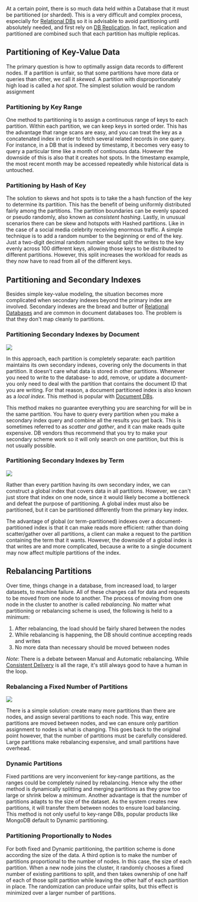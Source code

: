 

At a certain point, there is so much data held within a Database that it must be partitioned (or sharded). This is a very difficult and complex process, especially for [Relational DBs](Relational%20DB.md) so it is advisable to avoid partitioning until absolutely needed, and first rely on [DB Replication](DB%20Replication.md). In fact, replication and partitioned are combined such that each partition has multiple replicas.

## Partitioning of Key-Value Data

The primary question is how to optimally assign data records to different nodes. If a partition is unfair, so that some partitions have more data or queries than other, we call it *skewed*. A partition with disproportionately high load is called a *hot spot*. The simplest solution would be random assignment

### Partitioning by Key Range

One method to partitioning is to assign a continuous range of keys to each partition. Within each partition, we can keep keys in sorted order. This has the advantage that range scans are easy, and you can treat the key as a concatenated index in order to fetch several related records in one query. For instance, in a DB that is indexed by timestamp, it becomes very easy to query a particular time like a month of continuous data. However the downside of this is also that it creates hot spots. In the timestamp example, the most recent month may be accessed repeatedly while historical data is untouched.

### Partitioning by Hash of Key

The solution to skews and hot spots is to take the a hash function of the key to determine its partition. This has the benefit of being uniformly distributed fairly among the partitions. The partition boundaries can be evenly spaced or pseudo randomly, also known as *consistent hashing*. Lastly, in unusual scenarios there can be skew and hotspots with Hashed partitions. Like in the case of a social media celebrity receiving enormous traffic. A simple technique is to add a random number to the beginning or end of the key. Just a two-digit decimal random number would split the writes to the key evenly across 100 different keys, allowing those keys to be distributed to different partitions. However, this split increases the workload for reads as they now have to read from all of the different keys.


## Partitioning and Secondary Indexes

Besides simple key-value modeling, the situation becomes more complicated when secondary indexes beyond the primary index are involved. Secondary indexes are the bread and butter of [Relational Databases](Relational%20DB.md) and are common in document databases too. The problem is that they don't map cleanly to partitions.

### Partitioning Secondary Indexes by Document

![](Pasted%20image%2020221130224756.png)

In this approach, each partition is completely separate: each partition maintains its own secondary indexes, covering only the documents in that partition. It doesn't care what data is stored in other partitions. Whenever you need to write to the database- to add, remove, or update a document- you only need to deal with the partition that contains the document ID that you are writing. For that reason, a document partitioned index is also known as a *local index*. This method is popular with [Document DBs](Document%20DB.md).

This method makes no guarantee everything you are searching for will be in the same partition. You have to query every partition when you make a secondary index query and combine all the results you get back. This is sometimes referred to as *scatter and gather*, and it can make reads quite expensive. DB vendors thus recommend that you try to make your secondary scheme work so it will only search on one partition, but this is not usually possible.

### Partitioning Secondary Indexes by Term

![](Pasted%20image%2020221130225553.png)

Rather than every partition having its own secondary index, we can construct a global index that covers data in all partitions. However, we can't just store that index on one node, since it would likely become a bottleneck and defeat the purpose of partitioning. A global index must also be partitioned, but it can be partitioned differently from the primary key index.

The advantage of global (or term-partitioned) indexes over a document-partitioned index is that it can make reads more efficient: rather than doing scatter/gather over all partitions, a client can make a request to the partition containing the term that it wants. However, the downside of a global index is that writes are  and more complicated, because a write to a single document may now affect multiple partitions of the index.

## Rebalancing Partitions

Over time, things change in a database, from increased load, to larger datasets, to machine failure. All of these changes call for data and requests to be moved from one node to another. The process of moving from one node in the cluster to another is called *rebalancing*. No matter what partitioning or rebalancing scheme is used, the following is held to a minimum:

1. After rebalancing, the load should be fairly shared between the nodes
2. While rebalancing is happening, the DB should continue accepting reads and writes
3. No more data than necessary should be moved between nodes

*Note*: There is a debate between Manual and Automatic rebalancing. While [Consistent Delivery](CI%20&%20CD.md) is all the rage, it's still always good to have a human in the loop.

### Rebalancing a Fixed Number of Partitions

![](Pasted%20image%2020221130231959.png)

There is a simple solution: create many more partitions than there are nodes, and assign several partitions to each node. This way, entire partitions are moved between nodes, and we can ensure only partition assignment to nodes is what is changing. This goes back to the original point however, that the number of partitions must be carefully considered. Large partitions make rebalancing expensive, and small partitions have overhead.

### Dynamic Partitions

Fixed partitions are very inconvenient for key-range partitions, as the ranges could be completely ruined by rebalancing. Hence why the other method is dynamically splitting and merging partitions as they grow too large or shrink below a minimum. Another advantage is that the number of partitions adapts to the size of the dataset. As the system creates new partitions, it will transfer them between nodes to ensure load balancing. This method is not only useful to key-range DBs, popular products like MongoDB default to Dynamic partitioning.

### Partitioning Proportionally to Nodes

For both fixed and Dynamic partitioning, the partition scheme is done according the size of the data. A third option is to make the number of partitions proportional to the number of nodes. In this case, the size of each partition. When a new node joins the cluster, it randomly chooses a fixed number of existing partitions to split, and then takes ownership of one half of each of those split partition while leaving the other half of each partition in place. The randomization can produce unfair splits, but this effect is minimized over a larger number of partitions.